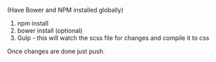 (Have Bower and NPM installed globally)
1. npm install
2. bower install (optional)
3. Gulp - this will watch the scss file for changes and compile it to css

Once changes are done just push.
